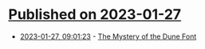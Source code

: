 # [Published on 2023-01-27](index.md)

* [2023-01-27, 09:01:23](https://news.ycombinator.com/item?id=34544074) - [The Mystery of the Dune Font](https://fontsinuse.com/uses/43515/the-mystery-of-the-dune-font)
